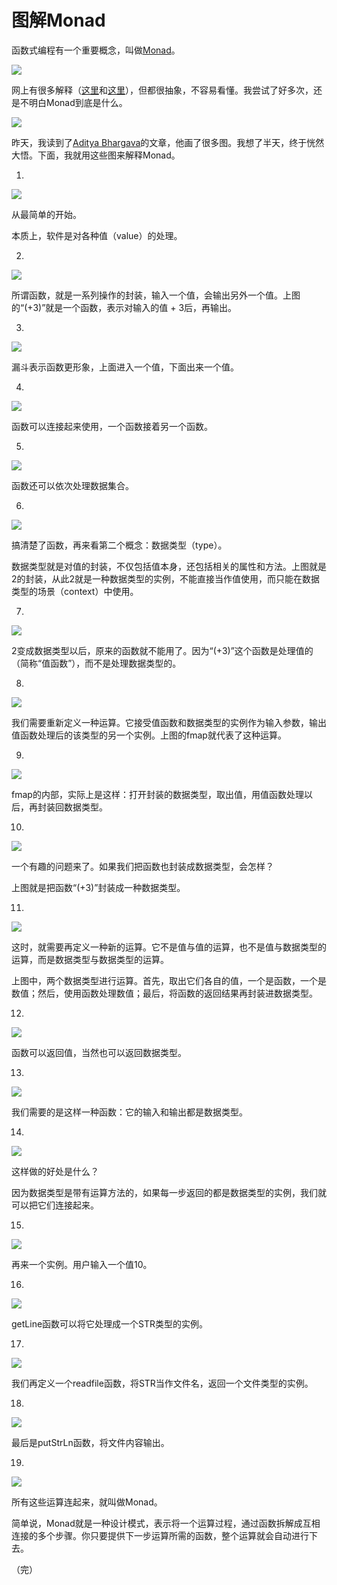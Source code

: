 # 图解Monad

函数式编程有一个重要概念，叫做[Monad](https://en.wikipedia.org/wiki/Monad_%28functional_programming%29)。

![](http://www.ruanyifeng.com/blogimg/asset/2015/bg2015071601.jpg)

网上有很多解释（[这里](http://stackoverflow.com/questions/2704652/monad-in-plain-english-for-the-oop-programmer-with-no-fp-background)和[这里](http://stackoverflow.com/questions/44965/what-is-a-monad)），但都很抽象，不容易看懂。我尝试了好多次，还是不明白Monad到底是什么。

![](http://www.ruanyifeng.com/blogimg/asset/2015/bg2015071602.jpg)

昨天，我读到了[Aditya Bhargava](http://adit.io/posts/2013-04-17-functors,_applicatives,_and_monads_in_pictures.html)的文章，他画了很多图。我想了半天，终于恍然大悟。下面，我就用这些图来解释Monad。

1.

![](http://www.ruanyifeng.com/blogimg/asset/2015/bg2015071603.png)

从最简单的开始。

本质上，软件是对各种值（value）的处理。

2.

![](http://www.ruanyifeng.com/blogimg/asset/2015/bg2015071604.png)

所谓函数，就是一系列操作的封装，输入一个值，会输出另外一个值。上图的“(+3)”就是一个函数，表示对输入的值 + 3后，再输出。

3.

![](http://www.ruanyifeng.com/blogimg/asset/2015/bg2015071605.png)

漏斗表示函数更形象，上面进入一个值，下面出来一个值。

4.

![](http://www.ruanyifeng.com/blogimg/asset/2015/bg2015071606.png)

函数可以连接起来使用，一个函数接着另一个函数。

5.

![](http://www.ruanyifeng.com/blogimg/asset/2015/bg2015071607.png)

函数还可以依次处理数据集合。

6.

![](http://www.ruanyifeng.com/blogimg/asset/2015/bg2015071608.png)

搞清楚了函数，再来看第二个概念：数据类型（type）。

数据类型就是对值的封装，不仅包括值本身，还包括相关的属性和方法。上图就是2的封装，从此2就是一种数据类型的实例，不能直接当作值使用，而只能在数据类型的场景（context）中使用。

7.

![](http://www.ruanyifeng.com/blogimg/asset/2015/bg2015071609.png)

2变成数据类型以后，原来的函数就不能用了。因为“(+3)”这个函数是处理值的（简称“值函数”），而不是处理数据类型的。

8.

![](http://www.ruanyifeng.com/blogimg/asset/2015/bg2015071610.png)

我们需要重新定义一种运算。它接受值函数和数据类型的实例作为输入参数，输出值函数处理后的该类型的另一个实例。上图的fmap就代表了这种运算。

9.

![](http://www.ruanyifeng.com/blogimg/asset/2015/bg2015071611.png)

fmap的内部，实际上是这样：打开封装的数据类型，取出值，用值函数处理以后，再封装回数据类型。

10.

![](http://www.ruanyifeng.com/blogimg/asset/2015/bg2015071612.png)

一个有趣的问题来了。如果我们把函数也封装成数据类型，会怎样？

上图就是把函数“(+3)”封装成一种数据类型。

11.

![](http://www.ruanyifeng.com/blogimg/asset/2015/bg2015071613.png)

这时，就需要再定义一种新的运算。它不是值与值的运算，也不是值与数据类型的运算，而是数据类型与数据类型的运算。

上图中，两个数据类型进行运算。首先，取出它们各自的值，一个是函数，一个是数值；然后，使用函数处理数值；最后，将函数的返回结果再封装进数据类型。

12.

![](http://www.ruanyifeng.com/blogimg/asset/2015/bg2015071614.png)

函数可以返回值，当然也可以返回数据类型。

13.

![](http://www.ruanyifeng.com/blogimg/asset/2015/bg2015071615.png)

我们需要的是这样一种函数：它的输入和输出都是数据类型。

14.

![](http://www.ruanyifeng.com/blogimg/asset/2015/bg2015071616.png)

这样做的好处是什么？

因为数据类型是带有运算方法的，如果每一步返回的都是数据类型的实例，我们就可以把它们连接起来。

15.

![](http://www.ruanyifeng.com/blogimg/asset/2015/bg2015071617.png)

再来一个实例。用户输入一个值10。

16.

![](http://www.ruanyifeng.com/blogimg/asset/2015/bg2015071618.png)

getLine函数可以将它处理成一个STR类型的实例。

17.

![](http://www.ruanyifeng.com/blogimg/asset/2015/bg2015071619.png)

我们再定义一个readfile函数，将STR当作文件名，返回一个文件类型的实例。

18.

![](http://www.ruanyifeng.com/blogimg/asset/2015/bg2015071620.png)

最后是putStrLn函数，将文件内容输出。

19.

![](http://www.ruanyifeng.com/blogimg/asset/2015/bg2015071621.png)

所有这些运算连起来，就叫做Monad。

简单说，Monad就是一种设计模式，表示将一个运算过程，通过函数拆解成互相连接的多个步骤。你只要提供下一步运算所需的函数，整个运算就会自动进行下去。

（完）